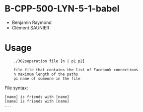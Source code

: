 # B-CPP-500-LYN-5-1-babel
  * Benjamin Raymond
  * Clément SAUNIER

# Usage
```
    ./302separation file [n | p1 p2]

    file file that contains the list of Facebook connections
    n maximum length of the paths
    pi name of someone in the file
```

File syntax:
```
[name] is friends with [name]
[name] is friends with [name]
...
```